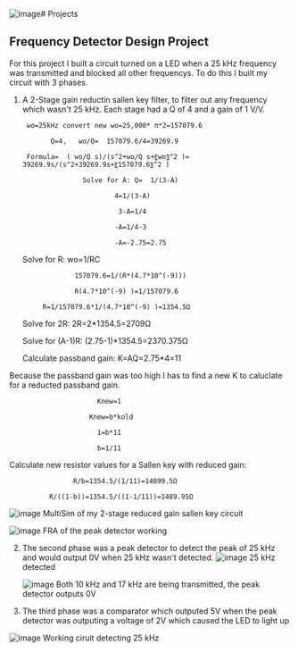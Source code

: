 ![image](https://github.com/user-attachments/assets/6befa854-adcc-4977-9042-c080f43e0365)# Projects

## Frequency Detector Design Project
For this project I built a circuit turned on a LED when a 25 kHz frequency was transmitted and blocked all other frequencys. To do this I built my circuit with 3 phases. 

1) A 2-Stage gain reductin sallen key filter, to filter out any frequency which wasn't 25 kHz. Each stage had a Q of 4 and a gain of 1 V/V.

        wο=25kHz convert new wο=25,000* π*2=157079.6 

              Q=4,   wο/Q=  157079.6/4=39269.9

        Formula=  ( wο/Q s)/(s^2+wο/Q s+〖wο〗^2 )=      39269.9s/(s^2+39269.9s+〖157079.6〗^2 )

                      Solve for A: Q=  1/(3-A)

                              4=1/(3-A)

                               3-A=1/4

                              -A=1/4-3

                              -A=-2.75=2.75

    Solve for R: wο=1/RC

                    157079.6=1/(R*(4.7*10^(-9)))

                    R(4.7*10^(-9) )=1/157079.6

            R=1/157079.6*1/(4.7*10^(-9) )=1354.5Ω

   Solve for 2R: 2R=2*1354.5=2709Ω

   Solve for (A-1)R: (2.75-1)*1354.5=2370.375Ω

   Calculate passband gain: K=AQ=2.75*4=11

Because the passband gain was too high I has to find a new K to caluclate for a reducted passband gain.

                          Knew=1

                        Knew=b*kold

                          1=b*11

                          b=1/11

Calculate new resistor values for a Sallen key with reduced gain:

                    R/b=1354.5/(1/11)=14899.5Ω

              R/((1-b))=1354.5/((1-1/11))=1489.95Ω

![image](https://github.com/user-attachments/assets/c0d4bdb1-707d-40c5-930f-d96ee8a09547)
MultiSim of my 2-stage reduced gain sallen key circuit

![image](https://github.com/user-attachments/assets/bd780d65-ccb7-4ba2-b386-052e74895414)
FRA of the peak detector working


2) The second phase was a peak detector to detect the peak of 25 kHz and would output 0V when 25 kHz wasn't detected.
   ![image](https://github.com/user-attachments/assets/57a6a3fc-b61c-44df-b8ff-ec4c3afe5aab)
   25 kHz detected

   ![image](https://github.com/user-attachments/assets/86d7e7e6-ed9e-493d-b6a5-cd6fe6fa0091)
   Both 10 kHz and 17 kHz are being transmitted, the peak detector outputs 0V

   
3) The third phase was a comparator which outputed 5V when the peak detector was outputing a voltage of 2V which caused the LED to light up

![image](https://github.com/user-attachments/assets/569e3f61-b73f-4451-bb5d-f85bd6860917)
Working ciruit detecting 25 kHz

